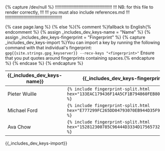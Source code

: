 {% capture /dev/null %}
!!!!!!!!!!!!!!!!!!!!!!!!!!!!!!!!!!!!!!!!!!!!!!
!!! NB: for this file to render correctly, !!!
!!! you must also include references.md   !!!
!!!!!!!!!!!!!!!!!!!!!!!!!!!!!!!!!!!!!!!!!!!!!!

{% case page.lang %}
  {% else %}{% comment %}fallback to English{% endcomment %}
    {% assign _includes_dev_keys-name = "Name" %}
    {% assign _includes_dev_keys-fingerprint = "Fingerprint" %}
    {% capture _includes_dev_keys-import %}You can import a key by running the following command with that individual's fingerprint: `gpg{{site.strings.gpg_keyserver}} --recv-keys "<fingerprint>"`  Ensure that you put quotes around fingerprints containing spaces.{% endcapture %}
{% endcase %}
{% endcapture %}

| {{_includes_dev_keys-name}} | {{_includes_dev_keys-fingerprint}}         |
|-----------------------------|--------------------------------------------|
| Pieter Wuille               | <code>{% include fingerprint-split.html hex="133EAC179436F14A5CF1B794860FEB804E669320" %}</code> |
| Michael Ford                | <code>{% include fingerprint-split.html hex="E777299FC265DD04793070EB944D35F9AC3DB76A" %}</code> |
| Ava Chow                    | <code>{% include fingerprint-split.html hex="152812300785C96444D3334D17565732E08E5E41" %}</code> |

{{_includes_dev_keys-import}}
